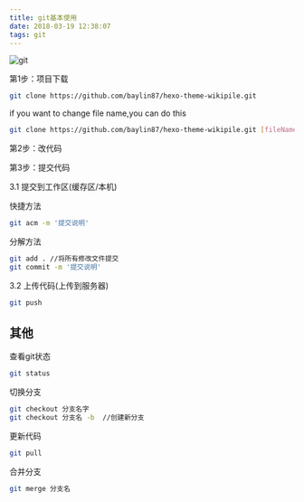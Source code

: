 ```yaml
---
title: git基本使用
date: 2018-03-19 12:38:07
tags: git
---
```


![git](E:\blog\shiyue\source\_posts\img\git.jpg)

第1步：项目下载

```bash
git clone https://github.com/baylin87/hexo-theme-wikipile.git 
```

if you want to change file name,you can do this

~~~bash
git clone https://github.com/baylin87/hexo-theme-wikipile.git [fileName]
~~~

第2步：改代码

第3步：提交代码

3.1 提交到工作区(缓存区/本机)

快捷方法

```bash
git acm -m '提交说明'
```

分解方法

```bash
git add . //将所有修改文件提交
git commit -m '提交说明'
```

3.2 上传代码(上传到服务器)

```bash
git push
```

## 其他

查看git状态

```bash
git status
```

切换分支

```bash
git checkout 分支名字
git checkout 分支名 -b  //创建新分支
```

更新代码

```bash
git pull
```

合并分支

```bash
git merge 分支名
```




